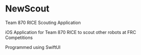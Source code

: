 # NewScout
Team 870 RICE Scouting Application

iOS Application for Team 870 RICE to scout other robots at FRC Competitions

Programmed using SwiftUI

